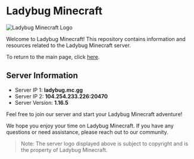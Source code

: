 # Ladybug Minecraft

![Ladybug Minecraft Logo](https://raw.githubusercontent.com/Vokuar/Teamladybug/main/images/ladybug_minecraft_logo.jpg)

Welcome to Ladybug Minecraft! This repository contains information and resources related to the Ladybug Minecraft server.

To return to the main page, click [here](https://github.com/Vokuar/Teamladybug).

## Server Information

- Server IP 1: **ladybug.mc.gg**
- Server IP 2: **104.254.233.226:20470**
- Server Version: **1.16.5**

Feel free to join our server and start your Ladybug Minecraft adventure!

We hope you enjoy your time on Ladybug Minecraft. If you have any questions or need assistance, please reach out to our community.

> Note: The server logo displayed above is subject to copyright and is the property of Ladybug Minecraft.

